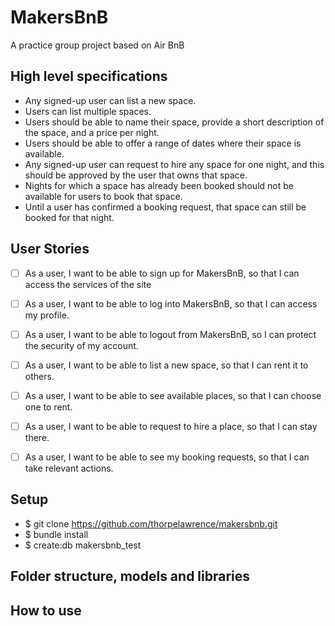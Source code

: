 MakersBnB
===========

A practice group project based on Air BnB

## High level specifications

- Any signed-up user can list a new space.
- Users can list multiple spaces.
- Users should be able to name their space, provide a short description of the space, and a price per night.
- Users should be able to offer a range of dates where their space is available.
- Any signed-up user can request to hire any space for one night, and this should be approved by the user that owns that space.
- Nights for which a space has already been booked should not be available for users to book that space.
- Until a user has confirmed a booking request, that space can still be booked for that night.

## User Stories

- [ ] As a user,
      I want to be able to sign up for MakersBnB,
      so that I can access the services of the site

- [ ] As a user,
      I want to be able to log into MakersBnB,
      so that I can access my profile.

- [ ] As a user,
      I want to be able to logout from MakersBnB,
      so I can protect the security of my account.

- [ ] As a user,
      I want to be able to list a new space,
      so that I can rent it to others.

- [ ] As a user,
      I want to be able to see available places,
      so that I can choose one to rent.

- [ ] As a user,
      I want to be able to request to hire a place,
      so that I can stay there.

- [ ] As a user,
      I want to be able to see my booking requests, so that I can take relevant actions.

## Setup

- $ git clone https://github.com/thorpelawrence/makersbnb.git
- $ bundle install
- $ create:db makersbnb_test

## Folder structure, models and libraries


## How to use